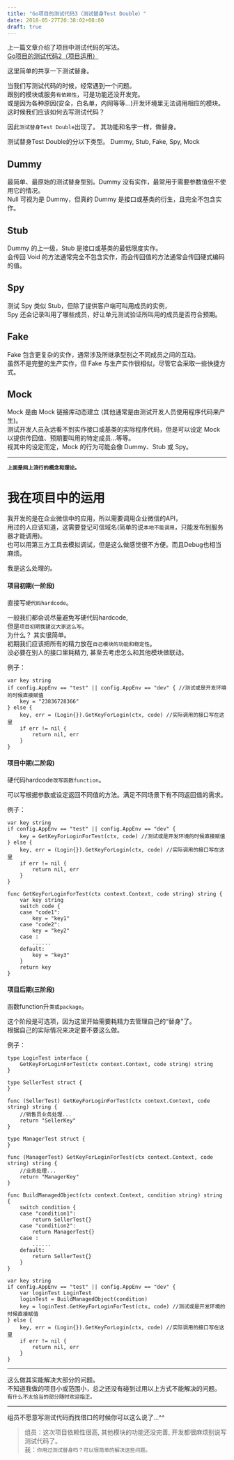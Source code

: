 ```yaml
---
title: "Go项目的测试代码3（测试替身Test Double）"
date: 2018-05-27T20:38:02+08:00
draft: true
---
```


上一篇文章介绍了项目中测试代码的写法。   
[Go项目的测试代码2（项目运用）](https://limingxie.github.io/limingxie/my_go_test1/)
   
  
这里简单的共享一下测试替身。

当我们写测试代码的时候，经常遇到一个问题。  
跟别的模块或服务`有依赖性`，可是功能还没开发完。  
或是因为各种原因(安全，白名单，内网等等...)开发环境里无法调用相应的模块。  
这时候我们应该如何去写测试代码？

因此`测试替身Test Double`出现了。
其功能和名字一样，做替身。

测试替身Test Double的分以下类型。 
Dummy, Stub, Fake, Spy, Mock

## Dummy
最简单、最原始的测试替身型别。Dummy 没有实作，最常用于需要参数值但不使用它的情况。  
Null 可视为是 Dummy，但真的 Dummy 是接口或基类的衍生，且完全不包含实作。

## Stub
Dummy 的上一级，Stub 是接口或基类的最低限度实作。  
会传回 Void 的方法通常完全不包含实作，而会传回值的方法通常会传回硬式编码的值。

## Spy
测试 Spy 类似 Stub，但除了提供客户端可叫用成员的实例，  
Spy 还会记录叫用了哪些成员，好让单元测试验证所叫用的成员是否符合预期。

## Fake
Fake 包含更复杂的实作，通常涉及所继承型别之不同成员之间的互动。  
虽然不是完整的生产实作，但 Fake 与生产实作很相似，尽管它会采取一些快捷方式。

## Mock
Mock 是由 Mock 链接库动态建立 (其他通常是由测试开发人员使用程序代码来产生)。  
测试开发人员永远看不到实作接口或基类的实际程序代码，但是可以设定 Mock 以提供传回值、预期要叫用的特定成员...等等。  
视其中的设定而定，Mock 的行为可能会像 Dummy、Stub 或 Spy。

-----

**`上面是网上流行的概念和理论。`**


#  我在项目中的运用

我开发的是在企业微信中的应用，所以需要调用企业微信的API，  
用过的人应该知道，这需要登记可信域名(简单的说`本地不能调用`，只能发布到服务器才能调用)。  
也可以用第三方工具去模拟调试，但是这么做感觉很不方便。而且Debug也相当麻烦。

我是这么处理的。

#### **项目初期(一阶段)**

直接写`硬代码hardcode`。

一般我们都会说尽量避免写硬代码hardcode,   
但是`项目初期我建议大家这么写`。  
为什么？ 其实很简单。  
初期我们应该把所有的精力放在`自己模块的功能和稳定性`。  
没必要在别人的接口里耗精力, 甚至去考虑怎么和其他模块做联动。  

例子：
```
var key string
if config.AppEnv == "test" || config.AppEnv == "dev" { //测试或是开发环境的时候直接赋值
	key = "23836728366"
} else {
	key, err = (Login{}).GetKeyForLogin(ctx, code) //实际调用的接口写在这里
	if err != nil {
		return nil, err
	}
}
```

#### **项目中期(二阶段)**

硬代码hardcode`改写函数function`。

可以写根据参数或设定返回不同值的方法。满足不同场景下有不同返回值的需求。

例子：
```
var key string
if config.AppEnv == "test" || config.AppEnv == "dev" { 
	key = GetKeyForLoginForTest(ctx, code) //测试或是开发环境的时候直接赋值
} else {
	key, err = (Login{}).GetKeyForLogin(ctx, code) //实际调用的接口写在这里
	if err != nil {
		return nil, err
	}
}
```
```
func GetKeyForLoginForTest(ctx context.Context, code string) string {
	var key string
	switch code {
	case "code1":
		key = "key1"
	case "code2":
		key = "key2"
	case :
		......
	default:
		key = "key3"
	}
	return key
}
```

#### **项目后期(三阶段)**

函数function升`类或package`。

这个阶段是可选项，因为这里开始需要耗精力去管理自己的“替身”了。  
根据自己的实际情况来决定要不要这么做。

例子：
```
type LoginTest interface {
	GetKeyForLoginForTest(ctx context.Context, code string) string
}

type SellerTest struct {
}

func (SellerTest) GetKeyForLoginForTest(ctx context.Context, code string) string {
	//销售员业务处理...
	return "SellerKey"
}

type ManagerTest struct {
}

func (ManagerTest) GetKeyForLoginForTest(ctx context.Context, code string) string {
	//业务处理...
	return "ManagerKey"
}

func BuildManagedObject(ctx context.Context, condition string) string {
	switch condition {
	case "condition1":
		return SellerTest{}
	case "condition2":
		return ManagerTest{}
	case :
		......
	default:
		return SellerTest{}
	}
}
```

```
var key string
if config.AppEnv == "test" || config.AppEnv == "dev" { 
	var loginTest LoginTest
	loginTest = BuildManagedObject(condition)
	key = loginTest.GetKeyForLoginForTest(ctx, code) //测试或是开发环境的时候直接赋值
} else {
	key, err = (Login{}).GetKeyForLogin(ctx, code) //实际调用的接口写在这里
	if err != nil {
		return nil, err
	}
}
```
-----

这么做其实能解决大部分的问题。  
不知道我做的项目小或范围小，总之还没有碰到过用以上方式不能解决的问题。  
`有什么不太恰当的部分随时欢迎指正。`

-----

组员不愿意写测试代码而找借口的时候你可以这么说了...^^

> 组员：这次项目依赖性很高, 其他模块的功能还没完善, 开发都很麻烦别说写测试代码了。    
> 我：`你用过测试替身吗？可以很简单的解决这些问题。`

